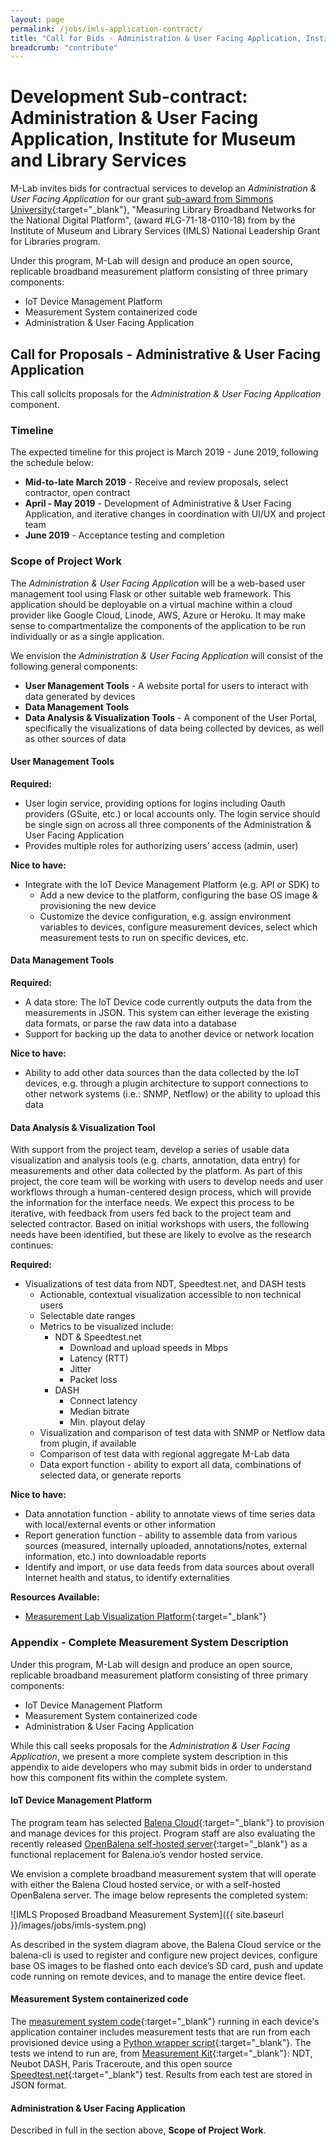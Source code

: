 ```yaml
---
layout: page
permalink: /jobs/imls-application-contract/
title: "Call for Bids - Administration & User Facing Application, Institute for Museum and Library Services"
breadcrumb: "contribute"
---
```


# Development Sub-contract: Administration & User Facing Application, Institute for Museum and Library Services

M-Lab invites bids for contractual services to develop an _Administration & User Facing Application_ for our grant [sub-award from Simmons University](https://slis.simmons.edu/blogs/mlbn/about/){:target="_blank"}, "Measuring Library Broadband Networks for the National Digital Platform", (award #LG-71-18-0110-18) from by the Institute of Museum and Library Services (IMLS) National Leadership Grant for Libraries program.

Under this program, M-Lab will design and produce an open source, replicable broadband measurement platform consisting of three primary components:

* IoT Device Management Platform
* Measurement System containerized code
* Administration & User Facing Application

## Call for Proposals - Administrative & User Facing Application

This call solicits proposals for the _Administration & User Facing Application_ component.

### Timeline

The expected timeline for this project is March 2019 - June 2019, following the schedule below:

* **Mid-to-late March 2019** - Receive and review proposals, select contractor, open contract
* **April - May 2019** - Development of Administrative & User Facing Application, and iterative changes in coordination with UI/UX and project team
* **June 2019** - Acceptance testing and completion

### Scope of Project Work

The _Administration & User Facing Application_ will be a web-based user management tool using Flask or other suitable web framework. This application should be deployable on a virtual machine within a cloud provider like Google Cloud, Linode, AWS, Azure or Heroku. It may make sense to compartmentalize the components of the application to be run individually or as a single application.

We envision the _Administration & User Facing Application_ will consist of the following general components:

* **User Management Tools** - A website portal for users to interact with data generated by devices
* **Data Management Tools**
* **Data Analysis & Visualization Tools** - A component of the User Portal, specifically the visualizations of data being collected by devices, as well as other sources of data

#### User Management Tools

**Required:**

* User login service, providing options for logins including Oauth providers (GSuite, etc.) or local accounts only. The login service should be single sign on across all three components of the Administration & User Facing Application
* Provides multiple roles for authorizing users’ access (admin, user)

**Nice to have:**

* Integrate with the IoT Device Management Platform (e.g. API or SDK) to
  * Add a new device to the platform, configuring the base OS image & provisioning the new device
  * Customize the device configuration, e.g. assign environment variables to devices, configure measurement devices, select which measurement tests to run on specific devices, etc.

#### Data Management Tools

**Required:**

* A data store: The IoT Device code currently outputs the data from the measurements in JSON. This system can either leverage the existing data formats, or parse the raw data into a database
* Support for backing up the data to another device or network location

**Nice to have:**

* Ability to add other data sources than the data collected by the IoT devices, e.g. through a plugin architecture to support connections to other network systems (i.e.: SNMP, Netflow) or the ability to upload this data

#### Data Analysis & Visualization Tool

With support from the project team, develop a series of usable data visualization and analysis tools (e.g. charts, annotation, data entry) for measurements and other data collected by the platform. As part of this project, the core team will be working with users to develop needs and user workflows through a human-centered design process, which will provide the information for the interface needs. We expect this process to be iterative, with feedback from users fed back to the project team and selected contractor. Based on initial workshops with users, the following needs have been identified, but these are likely to evolve as the research continues:

**Required:**

* Visualizations of test data from NDT, Speedtest.net, and DASH tests
  * Actionable, contextual visualization accessible to non technical users
  * Selectable date ranges
  * Metrics to be visualized include:
    * NDT & Speedtest.net
      * Download and upload speeds in Mbps
      * Latency (RTT)
      * Jitter
      * Packet loss
    * DASH
      * Connect latency
      * Median bitrate
      * Min. playout delay
  * Visualization and comparison of test data with SNMP or Netflow data from plugin, if available
  * Comparison of test data with regional aggregate M-Lab data
  * Data export function - ability to export all data, combinations of selected data, or generate reports

**Nice to have:**

* Data annotation function - ability to annotate views of time series data with local/external events or other information
* Report generation function - ability to assemble data from various sources (measured, internally uploaded, annotations/notes, external information, etc.) into downloadable reports
* Identify and import, or use data feeds from data sources about overall Internet health and status, to identify externalities

**Resources Available:**

* [Measurement Lab Visualization Platform](https://github.com/m-lab/mlab-vis-client){:target="_blank"}

### Appendix - Complete Measurement System Description

Under this program, M-Lab will design and produce an open source, replicable broadband measurement platform consisting of three primary components:

* IoT Device Management Platform
* Measurement System containerized code
* Administration & User Facing Application

While this call seeks proposals for the _Administration & User Facing Application_, we present a more complete system description in this appendix to aide developers who may submit bids in order to understand how this component fits within the complete system.

#### IoT Device Management Platform

The program team has selected [Balena Cloud](https://www.balena.io/){:target="_blank"} to provision and manage devices for this project. Program staff are also evaluating the recently released [OpenBalena self-hosted server](https://www.balena.io/open/){:target="_blank"} as a functional replacement for Balena.io’s vendor hosted service.

We envision a complete broadband measurement system that will operate with either the Balena Cloud hosted service, or with a self-hosted OpenBalena server. The image below represents the completed system:

![IMLS Proposed Broadband Measurement System]({{ site.baseurl }}/images/jobs/imls-system.png)

As described in the system diagram above, the Balena Cloud service or the balena-cli is used to register and configure new project devices, configure base OS images to be flashed onto each device’s SD card, push and update code running on remote devices, and to manage the entire device fleet.

#### Measurement System containerized code

The [measurement system code](https://github.com/critzo/mk-rpi){:target="_blank"} running in each device's application container includes measurement tests that are run from each provisioned device using a [Python wrapper script](https://github.com/critzo/mk-rpi/blob/master/test-runner/run.py#L417-L426){:target="_blank"}. The tests we intend to run are, from [Measurement Kit](https://measurement-kit.github.io/){:target="_blank"}: NDT, Neubot DASH, Paris Traceroute, and this open source [Speedtest.net](https://github.com/sivel/speedtest-cli){:target="_blank"} test. Results from each test are stored in JSON format.

#### Administration & User Facing Application

Described in full in the section above, **Scope of Project Work**.